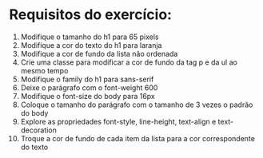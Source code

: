 # Requisitos do exercício:
1. Modifique o tamanho do h1 para 65 pixels
2. Modifique a cor do texto do h1 para laranja
3. Modifique a cor de fundo da lista não ordenada
4. Crie uma classe para modificar a cor de fundo da tag p e da ul ao mesmo tempo
5. Modifique o family do h1 para sans-serif
6. Deixe o parágrafo com o font-weight 600
7. Modifique o font-size do body para 16px
8. Coloque o tamanho do parágrafo com o tamanho de 3 vezes o padrão do body
9. Explore as propriedades font-style, line-height, text-align e text-decoration
10. Troque a cor de fundo de cada item da lista para a cor correspondente do texto
